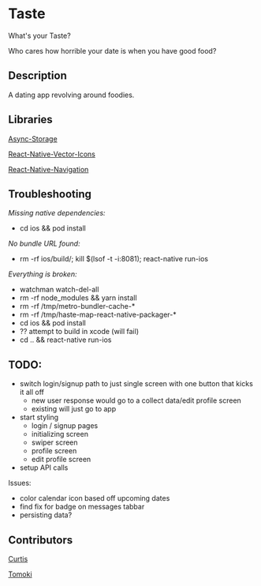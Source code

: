# Taste

What's your Taste?

Who cares how horrible your date is when you have good food?

## Description

A dating app revolving around foodies.

## Libraries

[Async-Storage](https://github.com/react-native-community/async-storage)

[React-Native-Vector-Icons](https://github.com/oblador/react-native-vector-icons)

[React-Native-Navigation](https://wix.github.io/react-native-navigation/)

## Troubleshooting

_Missing native dependencies:_

- cd ios && pod install

_No bundle URL found:_

- rm -rf ios/build/; kill \$(lsof -t -i:8081); react-native run-ios

_Everything is broken:_

- watchman watch-del-all
- rm -rf node_modules && yarn install
- rm -rf /tmp/metro-bundler-cache-\*
- rm -rf /tmp/haste-map-react-native-packager-\*
- cd ios && pod install
- ?? attempt to build in xcode (will fail)
- cd .. && react-native run-ios

## TODO:

- switch login/signup path to just single screen with one button that kicks it all off
  - new user response would go to a collect data/edit profile screen
  - existing will just go to app
- start styling
  - login / signup pages
  - initializing screen
  - swiper screen
  - profile screen
  - edit profile screen
- setup API calls

Issues:

- color calendar icon based off upcoming dates
- find fix for badge on messages tabbar
- persisting data?

## Contributors

[Curtis](https://curtisrodgers.com/)

[Tomoki](https://github.com/lamt3/)
